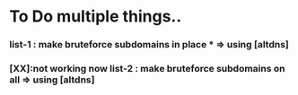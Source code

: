 # To Do multiple things..

### list-1 : make bruteforce subdomains in place * => using [altdns]
### [XX]:not working now  list-2 : make bruteforce subdomains on all => using [altdns]
